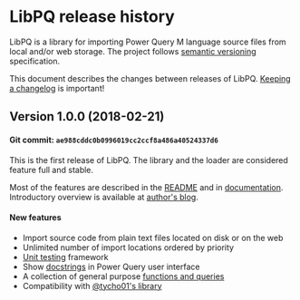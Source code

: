 # LibPQ release history

LibPQ is a library for importing Power Query M language source files from local
and/or web storage. The project follows [semantic versioning](https://semver.org/)
specification.

This document describes the changes between releases of LibPQ. [Keeping a
changelog](http://keepachangelog.com) is important!

<!--
## Unreleased changes (currently in git `master`)
-->

## Version 1.0.0 (2018-02-21)

#### Git commit: `ae988cddc0b0996019cc2ccf8a486a40524337d6`

This is the first release of LibPQ. The library and the loader are considered
feature full and stable.

Most of the features are described in the [README](README.md) and in
[documentation][docs]. Introductory overview is available at [author's
blog][intro].


#### New features
- Import source code from plain text files located on disk or on the web
- Unlimited number of import locations ordered by priority
- [Unit testing][unittesting] framework
- Show [docstrings] in Power Query user interface
- A collection of general purpose [functions and queries][modules]
- Compatibility with [@tycho01's library][tycho01]

[docs]: Docs/README.md
[docstrings]: Docs/Docstrings.md
[intro]: https://potyarkin.ml/posts/2018/expanding-power-query-standard-library-introducing-libpq/
[modules]: Docs/Modules.md
[tycho01]: https://github.com/tycho01/pquery
[unittesting]: Docs/UnitTesting.md
